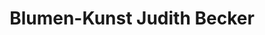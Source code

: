 ---
title: "Blumen-Kunst Judith Becker"
url: /hauenstein/blumen-kunst-judith-becker/
shop: Blumen
---